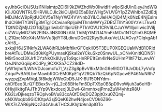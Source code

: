 eyJhbGciOiJSUzI1NiIsImtpZCI6Il9kZWZhdWx0IiwidHlwIjoiSldUIn0.eyJhdWQiOiJQQVNTRU5HRVIiLCJlc2kiOiJjM2E5aE8zWHg5VUVGY1pZZWhIbnZZdEdjMDJMcW9pRjdUOXV5eTNyYWZ4VVNnb3YiLCJleHAiOjQ4Mjk0NzE4NjEsImlhdCI6MTY3NTg3MTg1OCwianRpIjoiMThmMWYyZDEtZTlhYS00YzViLTkwOTQtNDZjMjU2OTdjZjgzIiwibG1lIjoiUEhPTkVOVU1CRVIiLCJuYW1lIjoiIiwic3ViIjoiZWUyMGZhN2EtNzJiNS00NzA5LThiMjYtM2U4YmFkMDc1NTQ1In0.BQMELj21QxcNXcX4sMNvVu3jdYT8LdkruDQcQ2RyyBuAxuVeLUJAGvy7ClqkgAbfcAH8_-sxksjH6JS1Nkfy2LWA8jhRLbMbftlkrGFCqkllO5T3EUP0XGEQUaMVdB1ORIdbreAtTuUDMe3d0kKgPUymasKjSkal2eYCkuSkz0SmwUL_xCNvKmitlQDN51M9r5nocI3XJrfIDYzNkOk8UypTo9qcHnRPE1tEm4lrNeSUHmP1ItF71zLwvAYOeJNhzGqiiipKCdPy_9CXKSa7CZ28dD-fyW1njhcfLWNVDJcomcfu7I_VzZ3g8pBvV8ixM3nG6e9IGOT9JvDbL7yVxfpZdquPvBA9LbmMawbR0CrEM0KpE1qV2RQb75zQk6pNGpcwEP46NuNRh7wyzpzjZvpMVgL3f8kdgWWeGbD5JJK-8U15ONYdm-qhDfEeq3LrQ7lEBex5v-rjQ_2c85BHeFm5DpTX5p0B5pD9voWjuh3a6oHB-0HiyjiIkitgFAJTh3Yp9Vkxdceoj3LDwl-GImmhxejPrnsZuW4yhhzR8U-KG2LvDjkeqzoTROplvoBVu83cxAQfDGqDQZ3pjtOxu0ZQmj-qNXWxqbb9GiCIOtpA3sj5QeK62hwN4jceCVOk6Z66-WlX7sZAR6pNQzZd4AhukTHCSJKhjtb9m3plGTo
